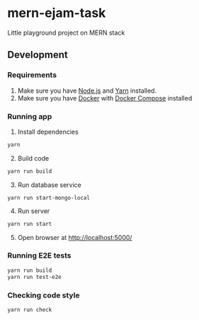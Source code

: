# mern-ejam-task

Little playground project on MERN stack

## Development

### Requirements

1. Make sure you have [Node.js](http://nodejs.org/) and [Yarn](https://yarnpkg.com/) installed.
2. Make sure you have [Docker](https://docs.docker.com/engine/install/) with [Docker Compose](https://docs.docker.com/compose/install/) installed

### Running app

1. Install dependencies

```sh
yarn
```

2. Build code

```sh
yarn run build

```

3. Run database service
```
yarn run start-mongo-local
```

4. Run server

```sh
yarn run start
```

5. Open browser at [http://localhost:5000/](http://localhost:5000/)

### Running E2E tests

```sh
yarn run build
yarn run test-e2e
```

### Checking code style

```sh
yarn run check
```
